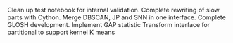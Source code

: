 Clean up test notebook for internal validation.
Complete rewriting of slow parts with Cython.
Merge DBSCAN, JP and SNN in one interface.
Complete GLOSH development.
Implement GAP statistic
Transform interface for partitional to support kernel K means
